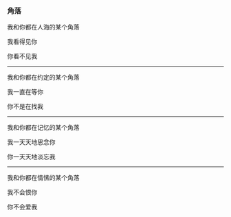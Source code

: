 ### 角落

我和你都在人海的某个角落

我看得见你

你看不见我

---

我和你都在约定的某个角落

我一直在等你

你不是在找我

---

我和你都在记忆的某个角落

我一天天地思念你

你一天天地淡忘我

---

我和你都在情愫的某个角落

我不会恨你

你不会爱我
